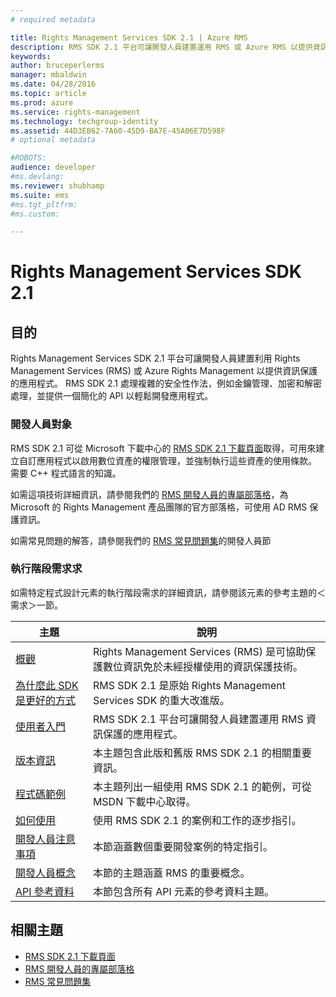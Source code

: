 ```yaml
---
# required metadata

title: Rights Management Services SDK 2.1 | Azure RMS
description: RMS SDK 2.1 平台可讓開發人員建置運用 RMS 或 Azure RMS 以提供資訊保護的應用程式。
keywords:
author: bruceperlerms
manager: mbaldwin
ms.date: 04/28/2016
ms.topic: article
ms.prod: azure
ms.service: rights-management
ms.technology: techgroup-identity
ms.assetid: 44D3EB62-7A60-45D9-BA7E-45A06E7D598F
# optional metadata

#ROBOTS:
audience: developer
#ms.devlang:
ms.reviewer: shubhamp
ms.suite: ems
#ms.tgt_pltfrm:
#ms.custom:

---
```


# Rights Management Services SDK 2.1


## 目的

Rights Management Services SDK 2.1 平台可讓開發人員建置利用 Rights Management Services (RMS) 或 Azure Rights Management 以提供資訊保護的應用程式。 RMS SDK 2.1 處理複雜的安全性作法，例如金鑰管理、加密和解密處理，並提供一個簡化的 API 以輕鬆開發應用程式。

### 開發人員對象

RMS SDK 2.1 可從 Microsoft 下載中心的 [RMS SDK 2.1 下載頁面](http://www.microsoft.com/en-us/download/details.aspx?id=38397)取得，可用來建立自訂應用程式以啟用數位資產的權限管理，並強制執行這些資產的使用條款。 需要 C++ 程式語言的知識。

如需這項技術詳細資訊，請參閱我們的 [RMS 開發人員的專屬部落格](http://blogs.msdn.com/b/rms/archive/2012/05/31/official-release-of-ad-rms-sdk-2-0-and-ad-rms-client-2-0.aspx)，為 Microsoft 的 Rights Management 產品團隊的官方部落格，可使用 AD RMS 保護資訊。

如需常見問題的解答，請參閱我們的 [RMS 常見問題集](http://aka.ms/adrmsfaq )的開發人員節

### 執行階段需求求

如需特定程式設計元素的執行階段需求的詳細資訊，請參閱該元素的參考主題的＜需求＞一節。

|主題|說明|
|-----|--------|
|[概觀](ad-rms-overview.md)|Rights Management Services (RMS) 是可協助保護數位資訊免於未經授權使用的資訊保護技術。|
|[為什麼此 SDK 是更好的方式](differences-between-ad-rms-and-ad-rms-2-0.md)|RMS SDK 2.1 是原始 Rights Management Services SDK 的重大改進版。|
|[使用者入門](getting-started-with-ad-rms-2-0.md)|RMS SDK 2.1 平台可讓開發人員建置運用 RMS 資訊保護的應用程式。|
|[版本資訊](release-notes-rtm.md)|本主題包含此版和舊版 RMS SDK 2.1 的相關重要資訊。|
|[程式碼範例](samples.md)|本主題列出一組使用 RMS SDK 2.1 的範例，可從 MSDN 下載中心取得。|
|[如何使用](how-to-use-msipc.md)|使用 RMS SDK 2.1 的案例和工作的逐步指引。|
|[開發人員注意事項](developer-notes.md)|本節涵蓋數個重要開發案例的特定指引。|
|[開發人員概念](ad-rms-concepts-nav.md)|本節的主題涵蓋 RMS 的重要概念。|
|[API 參考資料](/rights-management/sdk/2.1/api/win/constants)|本節包含所有 API 元素的參考資料主題。|

 

## 相關主題

* [RMS SDK 2.1 下載頁面](http://www.microsoft.com/en-us/download/details.aspx?id=38397)
* [RMS 開發人員的專屬部落格](http://blogs.msdn.com/b/rms/archive/2012/05/31/official-release-of-ad-rms-sdk-2-0-and-ad-rms-client-2-0.aspx)
* [RMS 常見問題集](http://aka.ms/adrmsfaq )
 

 


<!--HONumber=Apr16_HO4-->



